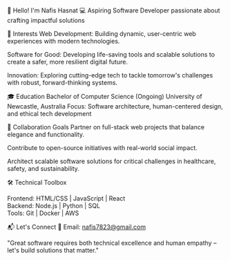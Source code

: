 👋 Hello! I'm Nafis Hasnat
💻 Aspiring Software Developer passionate about crafting impactful solutions

🌟 Interests
Web Development: Building dynamic, user-centric web experiences with modern technologies.

Software for Good: Developing life-saving tools and scalable solutions to create a safer, more resilient digital future.

Innovation: Exploring cutting-edge tech to tackle tomorrow's challenges with robust, forward-thinking systems.

🎓 Education
Bachelor of Computer Science (Ongoing)
University of Newcastle, Australia
Focus: Software architecture, human-centered design, and ethical tech development

🤝 Collaboration Goals
Partner on full-stack web projects that balance elegance and functionality.

Contribute to open-source initiatives with real-world social impact.

Architect scalable software solutions for critical challenges in healthcare, safety, and sustainability.

🛠️ Technical Toolbox

Frontend: HTML/CSS | JavaScript | React  
Backend: Node.js | Python | SQL  
Tools: Git | Docker | AWS  

📬 Let's Connect
📧 Email: nafis7823@gmail.com

"Great software requires both technical excellence and human empathy – let's build solutions that matter."
